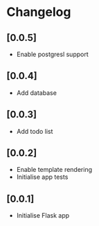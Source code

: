 # Changelog

## [0.0.5]
- Enable postgresl support

## [0.0.4]
- Add database

## [0.0.3]
- Add todo list

## [0.0.2]
- Enable template rendering
- Initialise app tests

## [0.0.1]
- Initialise Flask app
